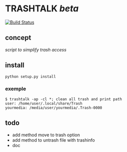 # TRASHTALK *beta*

[![Build Status](https://travis-ci.org/PTank/trashtalk.svg?branch=dev)](https://travis-ci.org/PTank/trashtalk)

## concept

*script to simplify trash access*

## install

	python setup.py install

### exemple

	$ trashtalk -ap -cl *; clean all trash and print path
	user: /home/user/.local/share/Trash
	yourmedia: /media/user/yourmedia/.Trash-0000


## todo

* add method move to trash option
* add method to untrash file with trashinfo
* doc
